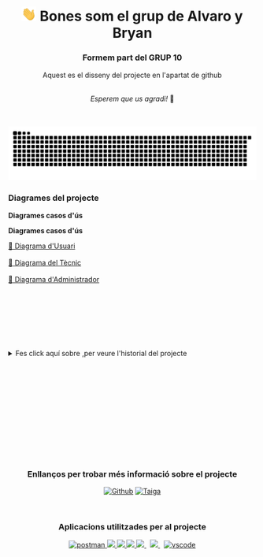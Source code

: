 <h1 align="center"><img src="https://raw.githubusercontent.com/ABSphreak/ABSphreak/master/gifs/Hi.gif" width="30px" /> Bones som el grup de Alvaro y Bryan</h1>
<h3 align="center">Formem part del GRUP 10</h3>

<div align="center">
Aquest es el disseny del projecte en l'apartat de github <br>
 <br>

<i>Esperem que us agradi!</i> 🚀
<br>
<br>
<br>
</div>

<p align = "center">
	<img src = "https://github.com/7oSkaaa/7oSkaaa/blob/output/github-contribution-grid-snake.svg?" alt = "Snake Game"/>
</p>

<div align="left">
  <h3>Diagrames del projecte</h3>
	
  <strong>Diagrames casos d'ús</strong>

  
  <strong>Diagrames casos d'ús</strong>
  <p>
    <a href="diagrames/Diagrama_CU_Usuari.drawio.png" target="_blank">📄 Diagrama d'Usuari </a> <br><br>
    <a href="diagrames/Diagrama_CU_Tecnic.drawio.png" target="_blank">📄 Diagrama del Tècnic </a> <br><br>
    <a href="diagrames/Diagrama_CU_Administrador.drawio.png" target="_blank">📄 Diagrama d'Administrador</a>
  </p>
</div>

<br>
<br>
<br>
<br>
<br>
<br>
<br>


<div>
<details>
<summary align="left">Fes click aquí sobre ,per veure l'historial del projecte
</summary> <br> <br> 

<strong>22/04/2025</strong> <br> 
<p>En aquest dia creem el Taiga i el grup en el repositori de github també creem el disseny de tot el github per tenir una bona presentacio dels diagrames</p>
<br> <br> 

 <strong>23/04/2025</strong> <br> 
<p> Vam crear els diagrames de casos d'us i els vaig pujar al github i començem l'esquema de pantalles (wireframe) </p> <br> <br>

 <strong>24/04/2025</strong> <br> 
<p> Treballem el el model E-R y conceptual de la base de dades del usuaris tècnics,administrador acabem l'esquema de pantalles de les incidències </p> <br> <br>


 <strong>25/04/2025</strong> <br> 
<p> Convertim el model E-Rconceptual de la base de dades a model Relacional (Creació de taules a la base de dades) i planifiquem el Sprint 1 que farem la setmana vinent</p> <br> <br>


</details>
</div>

<br>
<br>
<br>
<br>
<br>
<br>
<br>
<br>
<br>
<br>
<br>
<br>

<div align="center">
<h3>Enllanços per trobar més informació sobre el projecte</h3>
<p>
<a href="https://github.com/inspedralbes/projecte-1daw-24-25-daw1pj-PataPim" target="_blank"><img alt="Github" src="https://img.shields.io/badge/GitHub-%2312100E.svg?&style=for-the-badge&logo=Github&logoColor=white" width='100' height='30' /></a> 
<a href="https://tree.taiga.io/project/bryanruzafagon-daw1pj10/backlog" target="_blank"><img alt="Taiga" src="https://docs.taiga.io/imgs/logo.png"  width='100' height='30'  /></a> 
</p>
</div>

<br>

<div align="center">
<h3>Aplicacions utilitzades per al projecte </h3> 

<a href="https://www.php.net/" target="_blank"> <img src="https://www.vectorlogo.zone/logos/php/php-icon.svg" alt="postman" width="45" height="45"/> </a> 
    <a href="https://www.w3.org/html/" target="_blank"> <img src="https://img.icons8.com/color/48/000000/html-5.png"/> </a> 
    <a href="https://www.w3schools.com/css/" target="_blank"> <img src="https://img.icons8.com/color/48/000000/css3.png"/> </a> 
    <a href="https://developer.mozilla.org/en-US/docs/Web/JavaScript" target="_blank"> <img src="https://img.icons8.com/color/48/000000/javascript.png"/> </a> 
    <a style="padding-right:8px;" href="https://www.mysql.com/" target="_blank"> <img src="https://img.icons8.com/fluent/50/000000/mysql-logo.png"/> </a>
    <a style="padding-right:8px;" href="https://nodejs.org" target="_blank"> <img src="https://img.icons8.com/color/48/000000/nodejs.png"/> </a> 
       <a href="https://code.visualstudio.com/" target="_blank"> <img src="https://www.vectorlogo.zone/logos/visualstudio_code/visualstudio_code-icon.svg" alt="vscode" width="45" height="45"/> </a>

</div>
